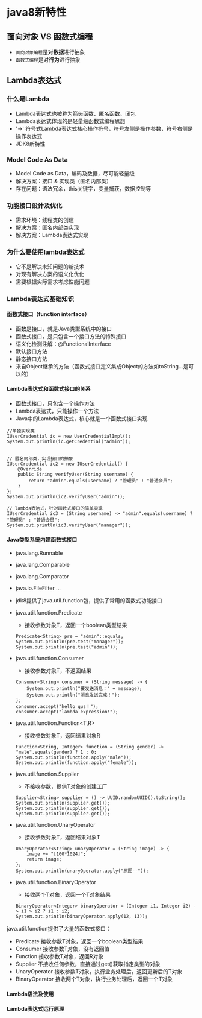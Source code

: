 # java8新特性

## 面向对象 VS 函数式编程
- `面向对象编程`是对**数据**进行抽象
- `函数式编程`是对**行为**进行抽象

## Lambda表达式
### 什么是Lambda
- Lambda表达式也被称为箭头函数、匿名函数、闭包
- Lambda表达式体现的是轻量级函数式编程思想
- '->' 符号式Lambda表达式核心操作符号，符号左侧是操作参数，符号右侧是操作表达式
- JDK8新特性

### Model Code As Data
- Model Code as Data，编码及数据，尽可能轻量级
- 解决方案：接口 & 实现类（匿名内部类）
- 存在问题：语法冗余，this关键字，变量捕获，数据控制等

### 功能接口设计及优化
- 需求环境：线程类的创建
- 解决方案：匿名内部类实现
- 解决方案：Lambda表达式实现

### 为什么要使用lambda表达式
- 它不是解决未知问题的新技术
- 对现有解决方案的语义化优化
- 需要根据实际需求考虑性能问题

### Lambda表达式基础知识
#### 函数式接口（function interface）
- 函数是接口，就是Java类型系统中的接口
- 函数式接口，是只包含一个接口方法的特殊接口
- 语义化检测注解：@FunctionalInterface
- 默认接口方法
- 静态接口方法
- 来自Object继承的方法（函数式接口定义集成Object的方法如toString...是可以的）

#### Lambda表达式和函数式接口的关系
- 函数式接口，只包含一个操作方法
- Lambda表达式，只能操作一个方法
- Java中的Lambda表达式，核心就是一个函数式接口实现
```
//单独实现类
IUserCredential ic = new UserCredentialImpl();
System.out.println(ic.getCredential("admin"));


// 匿名内部类，实现接口的抽象
IUserCredential ic2 = new IUserCredential() {
    @Override
    public String verifyUser(String username) {
        return "admin".equals(username) ? "管理员" : "普通会员";
    }
};
System.out.println(ic2.verifyUser("admin"));

// lambda表达式，针对函数式接口的简单实现
IUserCredential ic3 = (String username) -> "admin".equals(username) ? "管理员" : "普通会员";
System.out.println(ic3.verifyUser("manager"));
```

#### Java类型系统内建函数式接口
- java.lang.Runnable
- java.lang.Comparable
- java.lang.Comparator
- java.io.FileFilter
...

- jdk8提供了java.util.function包，提供了常用的函数式功能接口
- java.util.function.Predicate<T>
    - 接收参数对象T，返回一个boolean类型结果
    ```
    Predicate<String> pre = "admin"::equals;
    System.out.println(pre.test("manager"));
    System.out.println(pre.test("admin"));
    ```
- java.util.function.Consumer<T>
    - 接收参数对象T，不返回结果
    ```
    Consumer<String> consumer = (String message) -> {
        System.out.println("要发送消息：" + message);
        System.out.println("消息发送完成！");
    };
    consumer.accept("hello gus！");
    consumer.accept("lambda expression!");
    ```
- java.util.function.Function<T,R>
    - 接收参数对象T，返回结果对象R
    ```
    Function<String, Integer> function = (String gender) -> "male".equals(gender) ? 1 : 0;
    System.out.println(function.apply("male"));
    System.out.println(function.apply("female"));
    ```
- java.util.function.Supplier<T>
    - 不接收参数，提供T对象的创建工厂
    ```
    Supplier<String> supplier = () -> UUID.randomUUID().toString();
    System.out.println(supplier.get());
    System.out.println(supplier.get());
    System.out.println(supplier.get());
    ```
- java.util.function.UnaryOperator<T>
    - 接收参数对象T，返回结果对象T
    ```
    UnaryOperator<String> unaryOperator = (String image) -> {
        image += "[100*1024]";
        return image;
    };
    System.out.println(unaryOperator.apply("原图--"));
    ```
- java.util.function.BinaryOperator<T>
    - 接收两个T对象，返回一个T对象结果
    ```
    BinaryOperator<Integer> binaryOperator = (Integer i1, Integer i2) -> i1 > i2 ? i1 : i2;
    System.out.println(binaryOperator.apply(12, 13));
    ```

java.util.function提供了大量的函数式接口：
- Predicate 接收参数T对象，返回一个boolean类型结果
- Consumer 接收参数T对象，没有返回值
- Function 接收参数T对象，返回R对象
- Supplier 不接收任何参数，直接通过get()获取指定类型的对象
- UnaryOperator 接收参数T对象，执行业务处理后，返回更新后的T对象
- BinaryOperator 接收两个T对象，执行业务处理后，返回一个T对象

#### Lambda语法及使用
#### Lambda表达式运行原理
